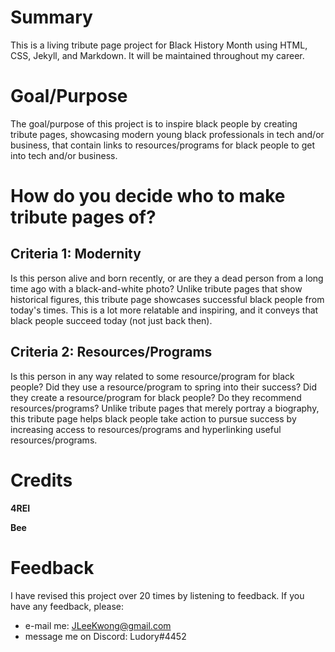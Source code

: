 # Summary
This is a living tribute page project for Black History Month using HTML, CSS, Jekyll, and Markdown. It will be maintained throughout my career.

# Goal/Purpose
The goal/purpose of this project is to inspire black people by creating tribute pages, showcasing modern young black professionals in tech and/or business, that contain links to resources/programs for black people to get into tech and/or business.

# How do you decide who to make tribute pages of?

## Criteria 1: Modernity
Is this person alive and born recently, or are they a dead person from a long time ago with a black-and-white photo? Unlike tribute pages that show historical figures, this tribute page showcases successful black people from today's times. This is a lot more relatable and inspiring, and it conveys that black people succeed today (not just back then).

## Criteria 2: Resources/Programs
Is this person in any way related to some resource/program for black people? Did they use a resource/program to spring into their success? Did they create a resource/program for black people? Do they recommend resources/programs? Unlike tribute pages that merely portray a biography, this tribute page helps black people take action to pursue success by increasing access to resources/programs and hyperlinking useful resources/programs.

# Credits
**4REI**

**Bee**

# Feedback
I have revised this project over 20 times by listening to feedback. If you have any feedback, please:
* e-mail me: JLeeKwong@gmail.com
* message me on Discord: Ludory#4452
